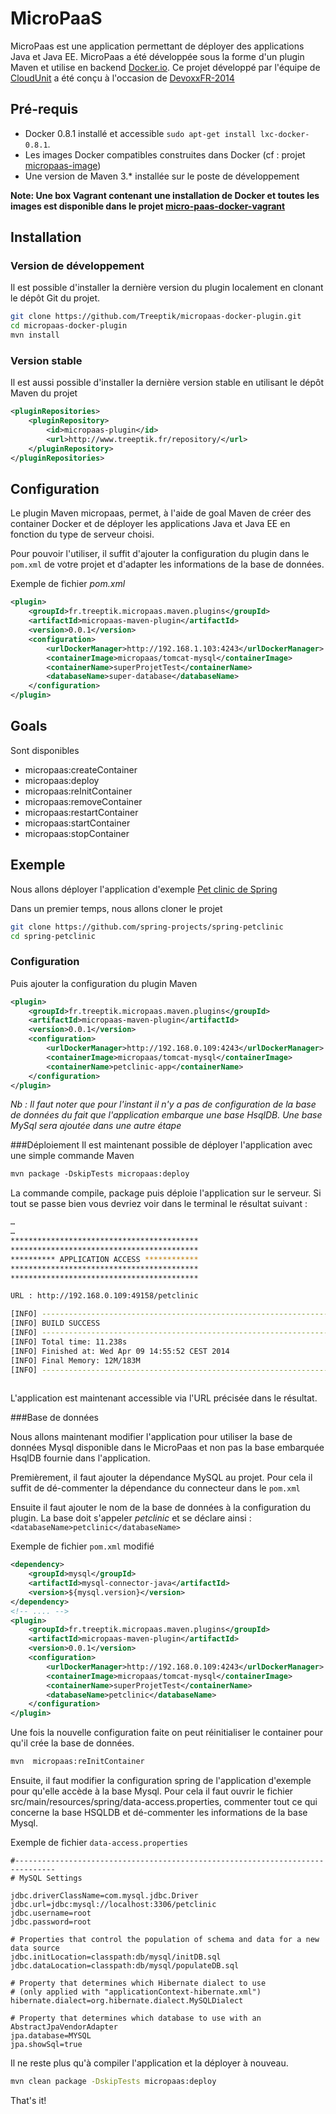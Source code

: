 # MicroPaaS
MicroPaas est une application permettant de déployer des applications Java et Java EE. MicroPaas a été développée sous la forme d'un plugin Maven et utilise en backend [Docker.io](http://www.docker.io). Ce projet développé par l'équipe de [CloudUnit](http://www.cloudunit.fr) a été conçu à l'occasion de [DevoxxFR-2014](http://cfp.devoxx.fr/devoxxfr2014/talk/CCA-308/Comment%20d%C3%A9velopper%20un%20PaaS%20Java%20en%2030%20minutes%20avec%20docker) 

## Pré-requis 
* Docker 0.8.1 installé et accessible `sudo apt-get install lxc-docker-0.8.1`.
* Les images Docker compatibles construites dans Docker (cf : projet [micropaas-image](https://github.com/Treeptik/micropaas-image))
* Une version de Maven 3.* installée sur le poste de développement

**Note: Une box Vagrant contenant une installation de Docker et toutes les images est disponible dans le projet [micro-paas-docker-vagrant](https://github.com/Treeptik/micropaas-docker-vagrant)**

## Installation
### Version de développement
Il est possible d'installer la dernière version du plugin localement en clonant le dépôt Git du projet. 

```bash
git clone https://github.com/Treeptik/micropaas-docker-plugin.git
cd micropaas-docker-plugin
mvn install 
```
### Version stable
Il est aussi possible d'installer la dernière version stable en utilisant le dépôt Maven du projet 
```xml
<pluginRepositories>
	<pluginRepository>
		<id>micropaas-plugin</id>
		<url>http://www.treeptik.fr/repository/</url>
	</pluginRepository>
</pluginRepositories>
``` 

## Configuration
Le plugin Maven micropaas, permet, à l'aide de goal Maven de créer des container Docker et de déployer les applications Java et Java EE en fonction du type de serveur choisi. 

Pour pouvoir l'utiliser, il suffit d'ajouter la configuration du plugin dans le `pom.xml` de votre projet et d'adapter les informations de la base de données. 

Exemple de fichier *pom.xml*
```xml
<plugin>
	<groupId>fr.treeptik.micropaas.maven.plugins</groupId>
	<artifactId>micropaas-maven-plugin</artifactId>
	<version>0.0.1</version>
	<configuration>
		<urlDockerManager>http://192.168.1.103:4243</urlDockerManager>
		<containerImage>micropaas/tomcat-mysql</containerImage>
		<containerName>superProjetTest</containerName>
		<databaseName>super-database</databaseName>
	</configuration>
</plugin>
``` 

## Goals

Sont disponibles 

* micropaas:createContainer
* micropaas:deploy
* micropaas:reInitContainer
* micropaas:removeContainer
* micropaas:restartContainer
* micropaas:startContainer
* micropaas:stopContainer

## Exemple 

Nous allons déployer l'application d'exemple [Pet clinic de Spring](https://github.com/spring-projects/spring-petclinic)

Dans un premier temps, nous allons cloner le projet

```bash
git clone https://github.com/spring-projects/spring-petclinic
cd spring-petclinic
```
 
### Configuration 
Puis ajouter la configuration du plugin Maven 

```xml
<plugin>
	<groupId>fr.treeptik.micropaas.maven.plugins</groupId>
	<artifactId>micropaas-maven-plugin</artifactId>
	<version>0.0.1</version>
	<configuration>
		<urlDockerManager>http://192.168.0.109:4243</urlDockerManager>
		<containerImage>micropaas/tomcat-mysql</containerImage>
		<containerName>petclinic-app</containerName>
	</configuration>
</plugin>
```
*Nb : Il faut noter que pour l'instant il n'y a pas de configuration de la base de données du fait que l'application embarque une base HsqlDB. Une base MySql sera ajoutée dans une autre étape*

###Déploiement
Il est maintenant possible de déployer l'application avec une simple commande Maven

```xml
mvn package -DskipTests micropaas:deploy
```

La commande compile, package puis déploie l'application sur le serveur. Si tout se passe bien vous devriez voir dans le terminal le résultat suivant : 

```bash
…
…
******************************************
******************************************
********** APPLICATION ACCESS ************
******************************************
******************************************

URL : http://192.168.0.109:49158/petclinic

[INFO] ------------------------------------------------------------------------
[INFO] BUILD SUCCESS
[INFO] ------------------------------------------------------------------------
[INFO] Total time: 11.238s
[INFO] Finished at: Wed Apr 09 14:55:52 CEST 2014
[INFO] Final Memory: 12M/183M
[INFO] ------------------------------------------------------------------------
                                                                                   
```
L'application est maintenant accessible via l'URL précisée dans le résultat.  

###Base de données

Nous allons maintenant modifier l'application pour utiliser la base de données Mysql disponible dans le MicroPaas et non pas la base embarquée HsqlDB fournie dans l'application.

Premièrement, il faut ajouter la dépendance MySQL au projet. Pour cela il suffit de dé-commenter la dépendance du connecteur dans le `pom.xml`

Ensuite il faut ajouter le nom de la base de données à la configuration du plugin. La base doit s'appeler *petclinic* et se déclare ainsi : `<databaseName>petclinic</databaseName>`

Exemple de fichier `pom.xml` modifié
```xml
<dependency>
	<groupId>mysql</groupId>
	<artifactId>mysql-connector-java</artifactId>
	<version>${mysql.version}</version>
</dependency>
<!-- .... -->
<plugin>
	<groupId>fr.treeptik.micropaas.maven.plugins</groupId>
	<artifactId>micropaas-maven-plugin</artifactId>
	<version>0.0.1</version>
	<configuration>
		<urlDockerManager>http://192.168.0.109:4243</urlDockerManager>
		<containerImage>micropaas/tomcat-mysql</containerImage>
		<containerName>superProjetTest</containerName>
		<databaseName>petclinic</databaseName>
	</configuration>
</plugin>
```   
Une fois la nouvelle configuration faite on peut réinitialiser le container pour qu'il crée la base de données. 

```bash
mvn  micropaas:reInitContainer 
```
Ensuite, il faut modifier la configuration spring de l'application d'exemple pour qu'elle accède à la base Mysql. Pour cela il faut ouvrir le fichier  src/main/resources/spring/data-access.properties, commenter tout ce qui concerne la base HSQLDB et dé-commenter les informations de la base Mysql. 

Exemple de fichier `data-access.properties`
```properties
#-------------------------------------------------------------------------------
# MySQL Settings

jdbc.driverClassName=com.mysql.jdbc.Driver
jdbc.url=jdbc:mysql://localhost:3306/petclinic
jdbc.username=root
jdbc.password=root

# Properties that control the population of schema and data for a new data source
jdbc.initLocation=classpath:db/mysql/initDB.sql
jdbc.dataLocation=classpath:db/mysql/populateDB.sql

# Property that determines which Hibernate dialect to use
# (only applied with "applicationContext-hibernate.xml")
hibernate.dialect=org.hibernate.dialect.MySQLDialect

# Property that determines which database to use with an AbstractJpaVendorAdapter
jpa.database=MYSQL
jpa.showSql=true
``` 

Il ne reste plus qu'à compiler l'application et la déployer à nouveau. 

```bash
mvn clean package -DskipTests micropaas:deploy
```

That's it!
